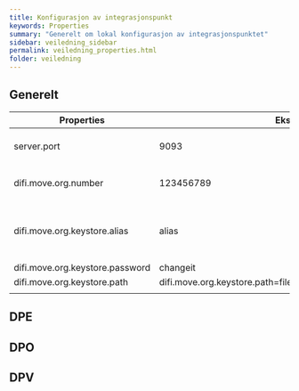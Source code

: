 ```yaml
---
title: Konfigurasjon av integrasjonspunkt
keywords: Properties
summary: "Generelt om lokal konfigurasjon av integrasjonspunktet"
sidebar: veiledning_sidebar
permalink: veiledning_properties.html
folder: veiledning
---
```


## Generelt

| Properties | Eksempel | Beskrivelse | 
| ---------- | -------- | ------------|
| server.port | 9093 | Portnummer integrasjonspunktet skal kjøre på (default 9093)  | 
| difi.move.org.number | 123456789 | Organisasjonsnummer til din organisasjon (9 siffer) | 
| difi.move.org.keystore.alias  | alias | Alias til virksomhetssertifikatet som brukes i integrasjonspunktet(case sensitivt) | 
| difi.move.org.keystore.password | changeit | Passord til keystore | 
| difi.move.org.keystore.path | difi.move.org.keystore.path=file:c:/integrasjonspunkt/keystore.jks | Path til .jks fil | 
| | | | 

## DPE

## DPO

## DPV

